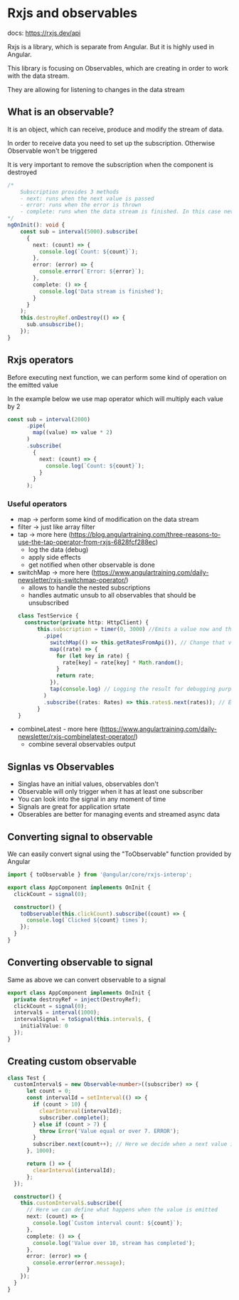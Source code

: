 # Rxjs and observables
docs: https://rxjs.dev/api

Rxjs is a library, which is separate from Angular. But it is highly used in Angular.

This library is focusing on Observables, which are creating in order to work with the data stream.

They are allowing for listening to changes in the data stream

## What is an observable?
It is an object, which can receive, produce and modify the stream of data.

In order to receive data you need to set up the subscription. Otherwise Observable won't be triggered

It is very important to remove the subscription when the component is destroyed
````ts
/*
    Subscription provides 3 methods
    - next: runs when the next value is passed
    - error: runs when the error is thrown
    - complete: runs when the data stream is finished. In this case never
*/
ngOnInit(): void {
    const sub = interval(5000).subscribe(
      {
        next: (count) => {
          console.log(`Count: ${count}`);
        },
        error: (error) => {
          console.error(`Error: ${error}`);
        },
        complete: () => {
          console.log('Data stream is finished');
        }
      }
    );
    this.destroyRef.onDestroy(() => {
      sub.unsubscribe();
    });
}
````

## Rxjs operators
Before executing next function, we can perform some kind of operation on the emitted value

In the example below we use map operator which will multiply each value by 2
````ts
const sub = interval(2000)
      .pipe(
        map((value) => value * 2)
      )
      .subscribe(
        {
          next: (count) => {
            console.log(`Count: ${count}`);
          }
        }
      );
````

### Useful operators
- map -> perform some kind of modification on the data stream
- filter -> just like array filter
- tap -> more here (https://blog.angulartraining.com/three-reasons-to-use-the-tap-operator-from-rxjs-6828fcf288ec)
  - log the data (debug)
  - apply side effects
  - get notified when other observable is done
- switchMap -> more here (https://www.angulartraining.com/daily-newsletter/rxjs-switchmap-operator/)
  - allows to handle the nested subscriptions
  - handles autmatic unsub to all observables that should be unsubscribed
  ````ts
  class TestService {
    constructor(private http: HttpClient) {
        this.subscription = timer(0, 3000) //Emits a value now and then every 30 seconds
          .pipe(
            switchMap(() => this.getRatesFromApi()), // Change that value into an API call
            map((rate) => {
              for (let key in rate) {
                rate[key] = rate[key] * Math.random();
              }
              return rate;
            }),
            tap(console.log) // Logging the result for debugging purposes
          )
          .subscribe((rates: Rates) => this.rates$.next(rates)); // Emit new values using our Subject
        }
  }
  ````
- combineLatest - more here (https://www.angulartraining.com/daily-newsletter/rxjs-combinelatest-operator/)
  - combine several observables output

## Signlas vs Observables
- Singlas have an initial values, observables don't
- Observable will only trigger when it has at least one subscriber
- You can look into the signal in any moment of time
- Signals are great for application srtate
- Obserables are better for managing events and streamed async data

## Converting signal to observable
We can easily convert signal using the "ToObservable" function provided by Angular

````ts
import { toObservable } from '@angular/core/rxjs-interop';

export class AppComponent implements OnInit {
  clickCount = signal(0);

  constructor() {
    toObservable(this.clickCount).subscribe((count) => {
      console.log(`Clicked ${count} times`);
    });
  }
}
````

## Converting observable to signal
Same as above we can convert observable to a signal

````ts
export class AppComponent implements OnInit {
  private destroyRef = inject(DestroyRef);
  clickCount = signal(0);
  interval$ = interval(1000);
  intervalSignal = toSignal(this.interval$, {
    initialValue: 0
  });
}
````

## Creating custom observable

````ts
class Test {
  customInterval$ = new Observable<number>((subscriber) => {
      let count = 0;
      const intervalId = setInterval(() => {
        if (count > 10) {
          clearInterval(intervalId);
          subscriber.complete();
        } else if (count > 7) {
          throw Error('Value equal or over 7. ERROR');
        }
        subscriber.next(count++); // Here we decide when a next value is emitted
      }, 1000);

      return () => {
        clearInterval(intervalId);
      };
  });

  constructor() {
    this.customInterval$.subscribe({
      // Here we can define what happens when the value is emitted
      next: (count) => {
        console.log(`Custom interval count: ${count}`);
      },
      complete: () => {
        console.log('Value over 10, stream has completed');
      },
      error: (error) => {
        console.error(error.message);
      }
    });
  }
}

````